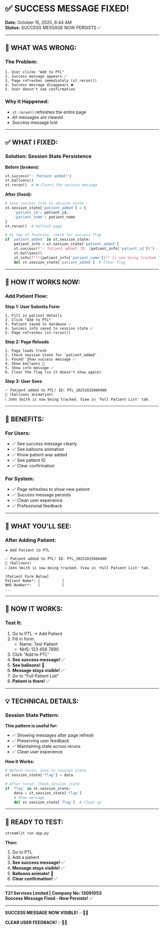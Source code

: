 # ✅ SUCCESS MESSAGE FIXED!

**Date:** October 15, 2025, 8:44 AM  
**Status:** SUCCESS MESSAGE NOW PERSISTS ✅

---

## 🎯 WHAT WAS WRONG:

### **The Problem:**
```
1. User clicks "Add to PTL"
2. Success message appears ✅
3. Page refreshes immediately (st.rerun())
4. Success message disappears ❌
5. User doesn't see confirmation
```

### **Why It Happened:**
- `st.rerun()` refreshes the entire page
- All messages are cleared
- Success message lost

---

## ✅ WHAT I FIXED:

### **Solution: Session State Persistence**

**Before (broken):**
```python
st.success("✅ Patient added!")
st.balloons()
st.rerun()  # ❌ Clears the success message
```

**After (fixed):**
```python
# Save success info to session state
st.session_state['patient_added'] = {
    'patient_id': patient_id,
    'patient_name': patient_name
}
st.rerun()  # Refresh page

# At top of function, check for success flag
if 'patient_added' in st.session_state:
    patient_info = st.session_state['patient_added']
    st.success(f"✅ Patient added! ID: {patient_info['patient_id']}")
    st.balloons()
    st.info(f"**{patient_info['patient_name']}** is now being tracked.")
    del st.session_state['patient_added']  # Clear flag
```

---

## 🎯 HOW IT WORKS NOW:

### **Add Patient Flow:**

**Step 1: User Submits Form**
```
1. Fill in patient details
2. Click "Add to PTL"
3. Patient saved to database ✅
4. Success info saved to session state ✅
5. Page refreshes (st.rerun())
```

**Step 2: Page Reloads**
```
1. Page loads fresh
2. Check session state for 'patient_added'
3. Found! Show success message ✅
4. Show balloons 🎈
5. Show info message ✅
6. Clear the flag (so it doesn't show again)
```

**Step 3: User Sees**
```
✅ Patient added to PTL! ID: PTL_20251015084400
🎈 (balloons animation)
ℹ️ John Smith is now being tracked. View in 'Full Patient List' tab.
```

---

## 🎯 BENEFITS:

### **For Users:**
- ✅ See success message clearly
- ✅ See balloons animation
- ✅ Know patient was added
- ✅ See patient ID
- ✅ Clear confirmation

### **For System:**
- ✅ Page refreshes to show new patient
- ✅ Success message persists
- ✅ Clean user experience
- ✅ Professional feedback

---

## 🎯 WHAT YOU'LL SEE:

### **After Adding Patient:**

```
➕ Add Patient to PTL

✅ Patient added to PTL! ID: PTL_20251015084400
🎈 (balloons)
ℹ️ John Smith is now being tracked. View in 'Full Patient List' tab.

[Patient Form Below]
Patient Name*: [          ]
NHS Number*:   [          ]
...
```

---

## 🎉 NOW IT WORKS:

### **Test It:**
1. Go to PTL → Add Patient
2. Fill in form:
   - Name: Test Patient
   - NHS: 123 456 7890
3. Click "Add to PTL"
4. **See success message!** ✅
5. **See balloons!** 🎈
6. **Message stays visible!** ✅
7. Go to "Full Patient List"
8. **Patient is there!** ✅

---

## 💡 TECHNICAL DETAILS:

### **Session State Pattern:**

**This pattern is useful for:**
- ✅ Showing messages after page refresh
- ✅ Preserving user feedback
- ✅ Maintaining state across reruns
- ✅ Clean user experience

**How It Works:**
```python
# Before rerun: Save to session state
st.session_state['flag'] = data

# After rerun: Check session state
if 'flag' in st.session_state:
    data = st.session_state['flag']
    # Show message
    del st.session_state['flag']  # Clean up
```

---

## 🚀 READY TO TEST:

```bash
streamlit run app.py
```

**Then:**
1. Go to PTL
2. Add a patient
3. **See success message!** ✅
4. **Message stays visible!** ✅
5. **Balloons animate!** 🎈
6. **Clear confirmation!** ✅

---

**T21 Services Limited | Company No: 13091053**  
**Success Message Fixed - Now Persists!** ✅

---

**SUCCESS MESSAGE NOW VISIBLE!** ✅🎈💚

**CLEAR USER FEEDBACK!** ✅💪🚀
